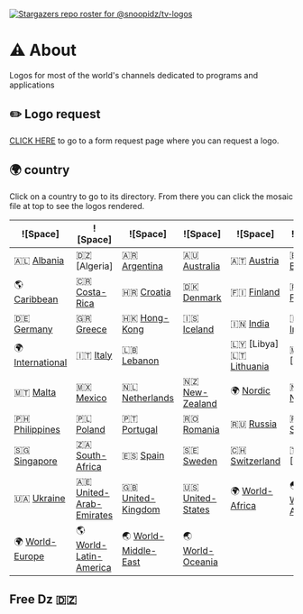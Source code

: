 [![Stargazers repo roster for @snoopidz/tv-logos](https://reporoster.com/stars/snoopidz/tv-logos)](https://github.com/snoopidz/tv-logos/stargazers)


# ⚠️ About 

Logos for most of the world's channels dedicated to programs and applications

## ✏️ Logo request

[CLICK HERE](https://forms.gle/BVjAKFXwSCuWhpYi7) to go to a form request page where you can request a logo.

## 🌍 country

Click on a country to go to its directory. From there you can click the mosaic file at top to see the logos rendered. 

|  ![Space] |  ![Space] |  ![Space] |  ![Space] |  ![Space] |  ![Space] |
|---|---|---|---|---|---|
| 🇦🇱 [Albania]  | 🇩🇿️ [Algeria] | 🇦🇷 [Argentina] | 🇦🇺 [Australia]  | 🇦🇹 [Austria]  | 🇧🇪 [Belgium]  | 🇨🇦 [Canada]  |
| 🌎 [Caribbean] | 🇨🇷 [Costa-Rica]  | 🇭🇷 [Croatia]  | 🇩🇰 [Denmark]  | 🇫🇮 [Finland]  | 🇫🇷 [France]  |
| 🇩🇪 [Germany]  | 🇬🇷 [Greece]  | 🇭🇰 [Hong-Kong]  | 🇮🇸 [Iceland]  | 🇮🇳 [India]  | 🇮🇩 [Indonesia]  |
| 🌍 [International]  | 🇮🇹 [Italy]  | 🇱🇧 [Lebanon]  | | 🇱🇾️ [Libya]🇱🇹 [Lithuania] | 🇲🇦️ [Moroco] | 🇲🇾 [Malaysia]  |
| 🇲🇹 [Malta]  | 🇲🇽 [Mexico]  | 🇳🇱 [Netherlands]  | 🇳🇿 [New-Zealand]  | 🌍 [Nordic] | 🇳🇴 [Norway]  |
| 🇵🇭 [Philippines]  | 🇵🇱 [Poland]  | 🇵🇹 [Portugal]  | 🇷🇴 [Romania]  | 🇷🇺 [Russia]  | 🇷🇸 [Serbia]  |
| 🇸🇬 [Singapore]  | 🇿🇦 [South-Africa]  | 🇪🇸 [Spain]  | 🇸🇪 [Sweden]  | 🇨🇭 [Switzerland]  | 🇹🇳️ [Tunisia]| 🇹🇷 [Turkey]  |
| 🇺🇦 [Ukraine]  | 🇦🇪 [United-Arab-Emirates]  | 🇬🇧 [United-Kingdom]  | 🇺🇸 [United-States]  | 🌍 [World-Africa] | 🌏 [World-Asia] |
| 🌍 [World-Europe] | 🌎 [World-Latin-America] | 🌏 [World-Middle-East] | 🌏 [World-Oceania]  |

[Albania]:https://github.com/logo-tv/tv-logos/tree/main/country/albania "Albania"
[Argentina]:https://github.com/logo-tv/tv-logos/tree/main/country/argentina "Argentina"
[Australia]:https://github.com/logo-tv/tv-logos/tree/main/country/australia "Australia"
[Austria]:https://github.com/logo-tv/tv-logos/tree/main/country/austria "Austria"
[Belgium]:https://github.com/logo-tv/tv-logos/tree/main/country/belgium "Belgium"
[Canada]:https://github.com/logo-tv/tv-logos/tree/main/country/canada "Canada"
[Caribbean]:https://github.com/logo-tv/tv-logos/tree/main/country/caribbean "Caribbean"
[Costa-Rica]:https://github.com/logo-tv/tv-logos/tree/main/country/costa-rica "Costa-Rica"
[Croatia]:https://github.com/logo-tv/tv-logos/tree/main/country/croatia "Croatia"
[Denmark]:https://github.com/logo-tv/tv-logos/tree/main/country/nordic/denmark "Denmark"
[Finland]:https://github.com/logo-tv/tv-logos/tree/main/country/nordic/finland "Finland"
[France]:https://github.com/logo-tv/tv-logos/tree/main/country/france "France"
[Germany]:https://github.com/logo-tv/tv-logos/tree/main/country/germany "Germany"
[Greece]:https://github.com/logo-tv/tv-logos/tree/main/country/greece "Greece"
[Hong-Kong]:https://github.com/logo-tv/tv-logos/tree/main/country/hong-kong "Hong-Kong"
[Iceland]:https://github.com/logo-tv/tv-logos/tree/main/country/nordic/iceland "Iceland"
[India]:https://github.com/logo-tv/tv-logos/tree/main/country/india "India"
[Indonesia]:https://github.com/logo-tv/tv-logos/tree/main/country/indonesia "Indonesia"
[International]:https://github.com/logo-tv/tv-logos/tree/main/country/international "International"
[Italy]:https://github.com/logo-tv/tv-logos/tree/main/country/italy "Italy"
[Lebanon]:https://github.com/logo-tv/tv-logos/tree/main/country/lebanon "Lebanon"
[Lithuania]:https://github.com/logo-tv/tv-logos/tree/main/country/lithuania "Lithuania"
[Malaysia]:https://github.com/logo-tv/tv-logos/tree/main/country/malaysia "Malaysia"
[Malta]:https://github.com/logo-tv/tv-logos/tree/main/country/malta "Malta"
[Mexico]:https://github.com/logo-tv/tv-logos/tree/main/country/mexico "Mexico"
[Netherlands]:https://github.com/logo-tv/tv-logos/tree/main/country/netherlands "Netherlands"
[New-Zealand]:https://github.com/logo-tv/tv-logos/tree/main/country/new-zealand "New-Zealand"
[Nordic]:https://github.com/logo-tv/tv-logos/tree/main/country/nordic "Nordic"
[Norway]:https://github.com/logo-tv/tv-logos/tree/main/country/nordic/norway "Norway"
[Philippines]:https://github.com/logo-tv/tv-logos/tree/main/country/philippines "Philippines"
[Poland]:https://github.com/logo-tv/tv-logos/tree/main/country/poland "Poland"
[Portugal]:https://github.com/logo-tv/tv-logos/tree/main/country/portugal "Portugal"
[Romania]:https://github.com/logo-tv/tv-logos/tree/main/country/romania "Romania"
[Russia]:https://github.com/logo-tv/tv-logos/tree/main/country/russia "Russia"
[Serbia]:https://github.com/logo-tv/tv-logos/tree/main/country/serbia "Serbia"
[Singapore]:https://github.com/logo-tv/tv-logos/tree/main/country/singapore "Singapore"
[South-Africa]:https://github.com/logo-tv/tv-logos/tree/main/country/south-africa "South-Africa"
[Spain]:https://github.com/logo-tv/tv-logos/tree/main/country/spain "Spain"
[Sweden]:https://github.com/logo-tv/tv-logos/tree/main/country/nordic/sweden "Sweden"
[Switzerland]:https://github.com/logo-tv/tv-logos/tree/main/country/switzerland "Switzerland"
[Turkey]:https://github.com/logo-tv/tv-logos/tree/main/country/turkey "Turkey"
[Ukraine]:https://github.com/logo-tv/tv-logos/tree/main/country/ukraine "Ukraine"
[United-Arab-Emirates]:https://github.com/logo-tv/tv-logos/tree/main/country/emirates "United-Arab-Emirates"
[United-Kingdom]:https://github.com/logo-tv/tv-logos/tree/main/country/uk "United-Kingdom"
[United-States]:https://github.com/logo-tv/tv-logos/tree/main/country/usa "United-States"
[World-Africa]:https://github.com/logo-tv/tv-logos/tree/main/country/world-africa "World-Africa"
[World-Asia]:https://github.com/logo-tv/tv-logos/tree/main/country/world-asia "World-Asia"
[World-Europe]:https://github.com/logo-tv/tv-logos/tree/main/country/world-europe "World-Europe"
[World-Latin-America]:https://github.com/logo-tv/tv-logos/tree/main/country/world-latin-america "World-Latin-America"
[World-Middle-East]:https://github.com/logo-tv/tv-logos/tree/main/country/world-middle-east "World-Middle-East"
[World-Oceania]:https://github.com/logo-tv/tv-logos/tree/main/country/world-oceania "World-Oceania"




## Free Dz 🇩🇿️


